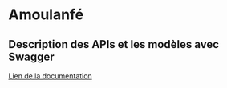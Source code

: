 # Amoulanfé


## Description des APIs et les modèles avec Swagger

[Lien de la documentation](http://localhost:8000/swagger-ui.html)

